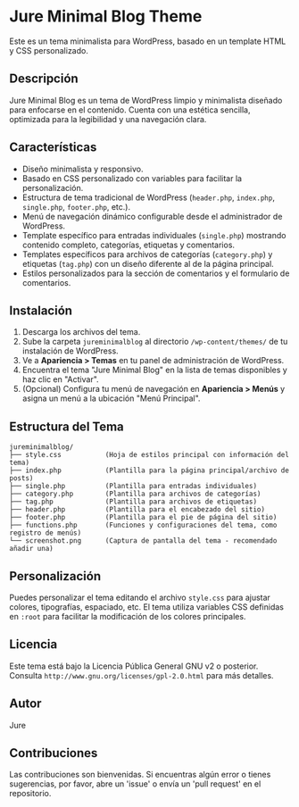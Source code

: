 # Jure Minimal Blog Theme

Este es un tema minimalista para WordPress, basado en un template HTML y CSS personalizado.

## Descripción

Jure Minimal Blog es un tema de WordPress limpio y minimalista diseñado para enfocarse en el contenido. Cuenta con una estética sencilla, optimizada para la legibilidad y una navegación clara.

## Características

* Diseño minimalista y responsivo.
* Basado en CSS personalizado con variables para facilitar la personalización.
* Estructura de tema tradicional de WordPress (`header.php`, `index.php`, `single.php`, `footer.php`, etc.).
* Menú de navegación dinámico configurable desde el administrador de WordPress.
* Template específico para entradas individuales (`single.php`) mostrando contenido completo, categorías, etiquetas y comentarios.
* Templates específicos para archivos de categorías (`category.php`) y etiquetas (`tag.php`) con un diseño diferente al de la página principal.
* Estilos personalizados para la sección de comentarios y el formulario de comentarios.

## Instalación

1.  Descarga los archivos del tema.
2.  Sube la carpeta `jureminimalblog` al directorio `/wp-content/themes/` de tu instalación de WordPress.
3.  Ve a **Apariencia > Temas** en tu panel de administración de WordPress.
4.  Encuentra el tema "Jure Minimal Blog" en la lista de temas disponibles y haz clic en "Activar".
5.  (Opcional) Configura tu menú de navegación en **Apariencia > Menús** y asigna un menú a la ubicación "Menú Principal".

## Estructura del Tema

```
jureminimalblog/
├── style.css           (Hoja de estilos principal con información del tema)
├── index.php           (Plantilla para la página principal/archivo de posts)
├── single.php          (Plantilla para entradas individuales)
├── category.php        (Plantilla para archivos de categorías)
├── tag.php             (Plantilla para archivos de etiquetas)
├── header.php          (Plantilla para el encabezado del sitio)
├── footer.php          (Plantilla para el pie de página del sitio)
├── functions.php       (Funciones y configuraciones del tema, como registro de menús)
└── screenshot.png      (Captura de pantalla del tema - recomendado añadir una)
```

## Personalización

Puedes personalizar el tema editando el archivo `style.css` para ajustar colores, tipografías, espaciado, etc. El tema utiliza variables CSS definidas en `:root` para facilitar la modificación de los colores principales.

## Licencia

Este tema está bajo la Licencia Pública General GNU v2 o posterior. Consulta `http://www.gnu.org/licenses/gpl-2.0.html` para más detalles.

## Autor

Jure

## Contribuciones

Las contribuciones son bienvenidas. Si encuentras algún error o tienes sugerencias, por favor, abre un 'issue' o envía un 'pull request' en el repositorio.
